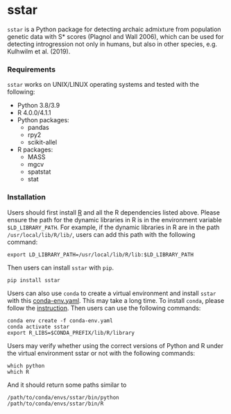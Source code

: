 # sstar

`sstar` is a Python package for detecting archaic admixture from population genetic data with S* scores (Plagnol and Wall 2006), which can be used for detecting introgression not only in humans, but also in other species, e.g. Kulhwilm et al. (2019).

### Requirements

`sstar` works on UNIX/LINUX operating systems and tested with the following:

- Python 3.8/3.9
- R 4.0.0/4.1.1
- Python packages:
	- pandas
	- rpy2
	- scikit-allel
- R packages:
	- MASS
	- mgcv
	- spatstat
	- stat

### Installation

Users should first install [R](https://cran.r-project.org/) and all the R dependencies listed above. Please ensure the path for the dynamic libraries in R is in the environment variable `$LD_LIBRARY_PATH`. For example, if the dynamic libraries in R are in the path `/usr/local/lib/R/lib/`, users can add this path with the following command:

	export LD_LIBRARY_PATH=/usr/local/lib/R/lib:$LD_LIBRARY_PATH

Then users can install `sstar` with `pip`.

	pip install sstar

Users can also use `conda` to create a virtual environment and install `sstar` with this [conda-env.yaml](https://github.com/xin-huang/sstar/blob/main/examples/snakepipe/conda-env.yaml). This may take a long time. To install `conda`, please follow the [instruction](https://docs.conda.io/projects/conda/en/latest/user-guide/install/index.html). Then users can use the following commands:

	conda env create -f conda-env.yaml
	conda activate sstar
	export R_LIBS=$CONDA_PREFIX/lib/R/library

Users may verify whether using the correct versions of Python and R under the virtual environment sstar or not with the following commands:

	which python
	which R

And it should return some paths similar to

	/path/to/conda/envs/sstar/bin/python
	/path/to/conda/envs/sstar/bin/R
